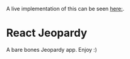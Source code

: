 A live implementation of this can be seen [here:](http://bob-facts-2.surge.sh/).

# React Jeopardy

A bare bones Jeopardy app. Enjoy :)
